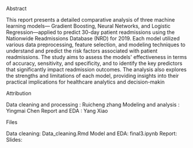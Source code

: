 Abstract

This report presents a detailed comparative analysis of three machine learning models—
Gradient Boosting, Neural Networks, and Logistic Regression—applied to predict 30-day
patient readmissions using the Nationwide Readmissions Database (NRD) for 2019. Each
model utilized various data preprocessing, feature selection, and modeling techniques to
understand and predict the risk factors associated with patient readmissions. The study
aims to assess the models' effectiveness in terms of accuracy, sensitivity, and specificity, and
to identify the key predictors that significantly impact readmission outcomes. The analysis
also explores the strengths and limitations of each model, providing insights into their
practical implications for healthcare analytics and decision-makin

Attribution

Data cleaning and processing : Ruicheng zhang
Modeling and analysis : Yingmai Chen
Report and EDA : Yang Xiao

Files

Data cleaning: Data_cleaning.Rmd
Model and EDA: final3.ipynb
Report:
Slides:

